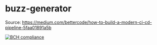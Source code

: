 # buzz-generator
Source: https://medium.com/bettercode/how-to-build-a-modern-ci-cd-pipeline-5faa01891a5b


[![BCH compliance](https://bettercodehub.com/edge/badge/mmenavas/buzz-generator?branch=master)](https://bettercodehub.com/)
